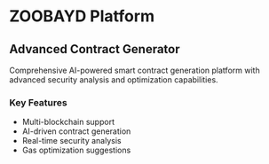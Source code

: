 # ZOOBAYD Platform

## Advanced Contract Generator
Comprehensive AI-powered smart contract generation platform with advanced security analysis and optimization capabilities.

### Key Features
- Multi-blockchain support
- AI-driven contract generation
- Real-time security analysis
- Gas optimization suggestions